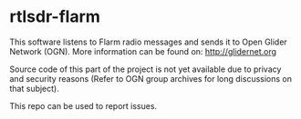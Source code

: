 rtlsdr-flarm
========

This software listens to Flarm radio messages and sends it to Open Glider Network (OGN).
More information can be found on: http://glidernet.org

Source code of this part of the project is not yet available due to privacy and security reasons (Refer to OGN group archives for long discussions on that subject).

This repo can be used to report issues.
